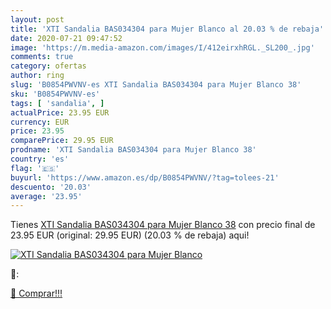 ```yaml
---
layout: post
title: 'XTI Sandalia BAS034304 para Mujer Blanco al 20.03 % de rebaja'
date: 2020-07-21 09:47:52
image: 'https://m.media-amazon.com/images/I/412eirxhRGL._SL200_.jpg'
comments: true
category: ofertas
author: ring
slug: 'B0854PWVNV-es XTI Sandalia BAS034304 para Mujer Blanco 38'
sku: 'B0854PWVNV-es'
tags: [ 'sandalia', ]
actualPrice: 23.95 EUR
currency: EUR
price: 23.95
comparePrice: 29.95 EUR
prodname: 'XTI Sandalia BAS034304 para Mujer Blanco 38'
country: 'es'
flag: '🇪🇸'
buyurl: 'https://www.amazon.es/dp/B0854PWVNV/?tag=tolees-21'
descuento: '20.03'
average: '23.95'
---
```


Tienes [XTI Sandalia BAS034304 para Mujer Blanco 38](https://www.amazon.es/dp/B0854PWVNV/?tag=tolees-21) con precio final de  23.95 EUR (original: 29.95 EUR) (20.03 %  de rebaja) aqui!

[![XTI Sandalia BAS034304 para Mujer Blanco](https://m.media-amazon.com/images/I/412eirxhRGL._SL200_.jpg)](https://www.amazon.es/dp/B0854PWVNV/?tag=tolees-21)

🔎:


[🛒 Comprar!!!](https://www.amazon.es/dp/B0854PWVNV/?tag=tolees-21)
